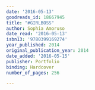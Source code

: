 ```yaml
---
date: '2016-05-13'
goodreads_id: 18667945
title: "#GIRLBOSS"
author: Sophia Amoruso
date_read: '2016-05-13'
isbn13: '9780399169274'
year_published: 2014
original_publication_year: 2014
date_added: '2016-05-15'
publisher: Portfolio
binding: Hardcover
number_of_pages: 256

---
```

